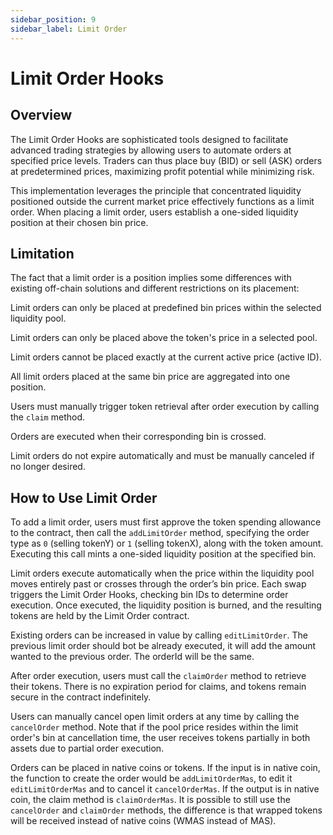 ```yaml
---
sidebar_position: 9
sidebar_label: Limit Order
---
```

# Limit Order Hooks

## Overview

The Limit Order Hooks are sophisticated tools designed to facilitate advanced trading strategies by allowing users to automate orders at specified price levels. Traders can thus place buy (BID) or sell (ASK) orders at predetermined prices, maximizing profit potential while minimizing risk.

This implementation leverages the principle that concentrated liquidity positioned outside the current market price effectively functions as a limit order. When placing a limit order, users establish a one-sided liquidity position at their chosen bin price.

## Limitation

The fact that a limit order is a position implies some differences with existing off-chain solutions and different restrictions on its placement: 

Limit orders can only be placed at predefined bin prices within the selected liquidity pool.

Limit orders can only be placed above the token's price in a selected pool.

Limit orders cannot be placed exactly at the current active price (active ID).

All limit orders placed at the same bin price are aggregated into one position.

Users must manually trigger token retrieval after order execution by calling the `claim` method.

Orders are executed when their corresponding bin is crossed.

Limit orders do not expire automatically and must be manually canceled if no longer desired.

## How to Use Limit Order 

To add a limit order, users must first approve the token spending allowance to the contract, then call the `addLimitOrder` method, specifying the order type as `0` (selling tokenY) or `1` (selling tokenX), along with the token amount. Executing this call mints a one-sided liquidity position at the specified bin.

Limit orders execute automatically when the price within the liquidity pool moves entirely past or crosses through the order’s bin price. Each swap triggers the Limit Order Hooks, checking bin IDs to determine order execution. Once executed, the liquidity position is burned, and the resulting tokens are held by the Limit Order contract.

Existing orders can be increased in value by calling `editLimitOrder`. The previous limit order should bot be already executed, it will add the amount wanted to the previous order. The orderId will be the same.

After order execution, users must call the `claimOrder` method to retrieve their tokens. There is no expiration period for claims, and tokens remain secure in the contract indefinitely.

Users can manually cancel open limit orders at any time by calling the `cancelOrder` method. Note that if the pool price resides within the limit order's bin at cancellation time, the user receives tokens partially in both assets due to partial order execution.

Orders can be placed in native coins or tokens. If the input is in native coin, the function to create the order would be `addLimitOrderMas`, to edit it `editLimitOrderMas` and to cancel it `cancelOrderMas`. If the output is in native coin, the claim method is `claimOrderMas`. It is possible to still use the `cancelOrder` and `claimOrder` methods, the difference is that wrapped tokens will be received instead of native coins (WMAS instead of MAS).